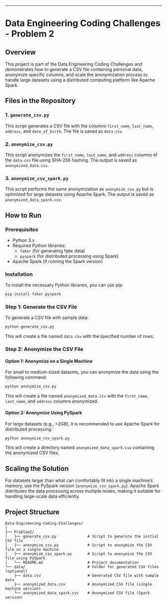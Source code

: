 
---

# Data Engineering Coding Challenges - Problem 2

## Overview
This project is part of the Data Engineering Coding Challenges and demonstrates how to generate a CSV file containing personal data, anonymize specific columns, and scale the anonymization process to handle large datasets using a distributed computing platform like Apache Spark.

## Files in the Repository

### 1. `generate_csv.py`
This script generates a CSV file with the columns `first_name`, `last_name`, `address`, and `date_of_birth`. The file is saved as `data.csv`.

### 2. `anonymize_csv.py`
This script anonymizes the `first_name`, `last_name`, and `address` columns of the `data.csv` file using SHA-256 hashing. The output is saved as `anonymized_data.csv`.

### 3. `anonymize_csv_spark.py`
This script performs the same anonymization as `anonymize_csv.py` but is optimized for large datasets using Apache Spark. The output is saved as `anonymized_data_spark.csv`.

## How to Run

### Prerequisites
- Python 3.x
- Required Python libraries:
  - `faker` (for generating fake data)
  - `pyspark` (for distributed processing using Spark)
- Apache Spark (if running the Spark version)

### Installation
To install the necessary Python libraries, you can use pip:

```sh
pip install faker pyspark
```

### Step 1: Generate the CSV File

To generate a CSV file with sample data:

```sh
python generate_csv.py
```

This will create a file named `data.csv` with the specified number of rows.

### Step 2: Anonymize the CSV File

#### Option 1: Anonymize on a Single Machine

For small to medium-sized datasets, you can anonymize the data using the following command:

```sh
python anonymize_csv.py
```

This will create a file named `anonymized_data.csv` with the `first_name`, `last_name`, and `address` columns anonymized.

#### Option 2: Anonymize Using PySpark

For large datasets (e.g., >2GB), it is recommended to use Apache Spark for distributed processing:

```sh
python anonymize_csv_spark.py
```

This will create a directory named `anonymized_data_spark.csv` containing the anonymized CSV files.

## Scaling the Solution

For datasets larger than what can comfortably fit into a single machine’s memory, use the PySpark version (`anonymize_csv_spark.py`). Apache Spark distributes the data processing across multiple nodes, making it suitable for handling large-scale data efficiently.

## Project Structure

```
Data-Engineering-Coding-Challenges/
│
├── Problem2/
│   ├── generate_csv.py              # Script to generate the initial CSV file
│   ├── anonymize_csv.py             # Script to anonymize the CSV file on a single machine
│   ├── anonymize_csv_spark.py       # Script to anonymize the CSV file using PySpark
│   └── README.md                    # Project documentation
└── data/                            # Folder for generated CSV files (optional)
    ├── data.csv                     # Generated CSV file with sample data
    ├── anonymized_data.csv          # Anonymized CSV file (single machine version)
    └── anonymized_data_spark.csv    # Anonymized CSV file (Spark version)
```
